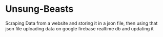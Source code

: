 # Unsung-Beasts
Scraping Data from a website and storing it in a json file, then using that json file uploading data on google firebase realtime db and updating it

